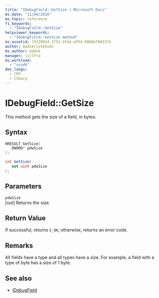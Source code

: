 ```yaml
---
title: "IDebugField::GetSize | Microsoft Docs"
ms.date: "11/04/2016"
ms.topic: reference
f1_keywords:
  - "IDebugField::GetSize"
helpviewer_keywords:
  - "IDebugField::GetSize method"
ms.assetid: 73329924-3751-4f44-af54-5986b7943374
author: madskristensen
ms.author: madsk
manager: jillfra
ms.workload:
  - "vssdk"
dev_langs:
  - CPP
  - CSharp
---
```

# IDebugField::GetSize
This method gets the size of a field, in bytes.

## Syntax

```cpp
HRESULT GetSize( 
   DWORD* pdwSize
);
```

```csharp
int GetSize(
   out uint pdwSize
);
```

## Parameters
`pdwSize`\
[out] Returns the size.

## Return Value
 If successful, returns `S_OK`; otherwise, returns an error code.

## Remarks
 All fields have a type and all types have a size. For example, a field with a type of byte has a size of 1 byte.

## See also
- [IDebugField](../../../extensibility/debugger/reference/idebugfield.md)